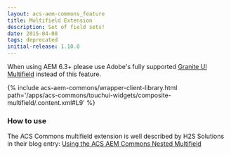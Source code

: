 ```yaml
---
layout: acs-aem-commons_feature
title: Multifield Extension
description: Set of field sets!
date: 2015-04-08
tags: deprecated
initial-release: 1.10.0
---
```


<div class="banner--notice">
When using AEM 6.3+ please use Adobe's fully supported 
<a href="https://helpx.adobe.com/experience-manager/6-3/sites/developing/using/reference-materials/granite-ui/api/jcr_root/libs/granite/ui/components/coral/foundation/form/multifield/index.html">Granite UI Multifield</a> 
instead of this feature.
</div>

{% include acs-aem-commons/wrapper-client-library.html path='/apps/acs-commons/touchui-widgets/composite-multifield/.content.xml#L9' %}

### How to use

The ACS Commons multifield extension is well described by H2S Solutions in their blog entry: <a href="https://www.hs2solutions.com/blog/using-acs-aem-commons-nested-multifield">Using the ACS AEM Commons Nested Multifield</a>
